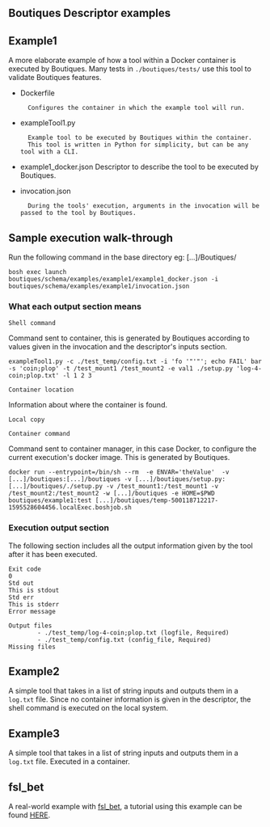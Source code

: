 ## Boutiques Descriptor examples

## Example1

A more elaborate example of how a tool within a Docker container is executed by Boutiques.
Many tests in `./boutiques/tests/` use this tool to validate Boutiques features.

* Dockerfile

        Configures the container in which the example tool will run.

* exampleTool1.py

        Example tool to be executed by Boutiques within the container.
        This tool is written in Python for simplicity, but can be any tool with a CLI.

* example1_docker.json
        Descriptor to describe the tool to be executed by Boutiques.

* invocation.json

        During the tools' execution, arguments in the invocation will be passed to the tool by Boutiques.

## Sample execution walk-through

Run the following command in the base directory eg: \[...\]/Boutiques/

`bosh exec launch boutiques/schema/examples/example1/example1_docker.json -i boutiques/schema/examples/example1/invocation.json`

### What each output section means

`Shell command`

Command sent to container, this is generated by Boutiques according to values given in the invocation and the descriptor's inputs section.
```
exampleTool1.py -c ./test_temp/config.txt -i 'fo '"'"'; echo FAIL' bar -s 'coin;plop' -t /test_mount1 /test_mount2 -e val1 ./setup.py 'log-4-coin;plop.txt' -l 1 2 3
```

`Container location`

Information about where the container is found.
```
Local copy
```

`Container command`

Command sent to container manager, in this case Docker, to configure the current execution's docker image. This is generated by Boutiques.
```
docker run --entrypoint=/bin/sh --rm  -e ENVAR='theValue'  -v [...]/boutiques:[...]/boutiques -v [...]/boutiques/setup.py:[...]/boutiques/./setup.py -v /test_mount1:/test_mount1 -v /test_mount2:/test_mount2 -w [...]/boutiques -e HOME=$PWD boutiques/example1:test [...]/boutiques/temp-500118712217-1595528604456.localExec.boshjob.sh
```

### Execution output section

The following section includes all the output information given by the tool after it has been executed.
```
Exit code
0
Std out
This is stdout
Std err
This is stderr
Error message

Output files
        - ./test_temp/log-4-coin;plop.txt (logfile, Required)
        - ./test_temp/config.txt (config_file, Required)
Missing files

```

## Example2

A simple tool that takes in a list of string inputs and outputs them in a `log.txt` file. Since no container information is given in the descriptor, the shell command is executed on the local system.

## Example3

A simple tool that takes in a list of string inputs and outputs them in a `log.txt` file. Executed in a container.

## fsl_bet

A real-world example with [fsl_bet](https://fsl.fmrib.ox.ac.uk/fsl/fslwiki/BET), a tutorial using this example can be found [HERE](https://nbviewer.jupyter.org/github/boutiques/tutorial/blob/master/notebooks/boutiques-tutorial.ipynb).